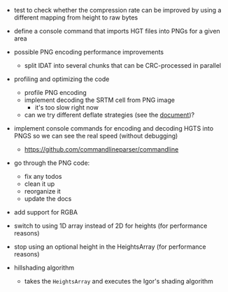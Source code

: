﻿- test to check whether the compression rate can be improved by using a different mapping from height to raw bytes

- define a console command that imports HGT files into PNGs for a given area

- possible PNG encoding performance improvements
    - split IDAT into several chunks that can be CRC-processed in parallel

- profiling and optimizing the code
    - profile PNG encoding 
    - implement decoding the SRTM cell from PNG image
        - it's too slow right now
    - can we try different deflate strategies (see the [document](http://optipng.sourceforge.net/pngtech/optipng.html))?

- implement console commands for encoding and decoding HGTS into PNGS so we can see the real speed (without debugging)
    - https://github.com/commandlineparser/commandline

- go through the PNG code:
    - fix any todos
    - clean it up
    - reorganize it
    - update the docs

- add support for RGBA

- switch to using 1D array instead of 2D for heights (for performance reasons)
- stop using an optional height in the HeightsArray (for performance reasons)

- hillshading algorithm
    - takes the `HeightsArray` and executes the Igor's shading algorithm
